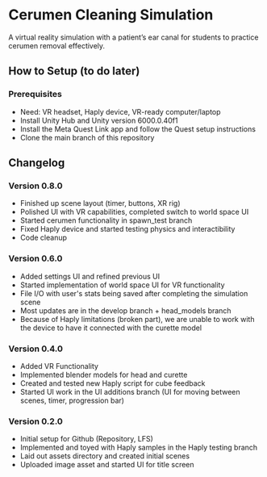 # Cerumen Cleaning Simulation

A virtual reality simulation with a patient’s ear canal for students to practice cerumen removal effectively.

## How to Setup (to do later)
### Prerequisites
- Need: VR headset, Haply device, VR-ready computer/laptop
- Install Unity Hub and Unity version 6000.0.40f1
- Install the Meta Quest Link app and follow the Quest setup instructions
- Clone the main branch of this repository

## Changelog
### Version 0.8.0
- Finished up scene layout (timer, buttons, XR rig)
- Polished UI with VR capabilities, completed switch to world space UI
- Started cerumen functionality in spawn_test branch
- Fixed Haply device and started testing physics and interactibility
- Code cleanup
### Version 0.6.0
- Added settings UI and refined previous UI
- Started implementation of world space UI for VR functionality
- File I/O with user's stats being saved after completing the simulation scene
- Most updates are in the develop branch + head_models branch
- Because of Haply limitations (broken part), we are unable to work with the device to have it connected with the curette model

### Version  0.4.0
- Added VR Functionality
- Implemented blender models for head and curette
- Created and tested new Haply script for cube feedback
- Started UI work in the UI additions branch (UI for moving between scenes, timer, progression bar)

### Version 0.2.0
- Initial setup for Github (Repository, LFS)
- Implemented and toyed with Haply samples in the Haply testing branch
- Laid out assets directory and created initial scenes
- Uploaded image asset and started UI for title screen

